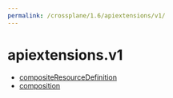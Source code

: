 ```yaml
---
permalink: /crossplane/1.6/apiextensions/v1/
---
```


# apiextensions.v1



* [compositeResourceDefinition](compositeResourceDefinition.md)
* [composition](composition.md)